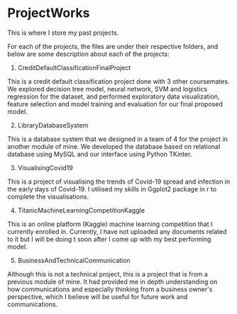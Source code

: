 # ProjectWorks
This is where I store my past projects. 

For each of the projects, the files are under their respective folders, and below are some description about each of the projects:

1. CreditDefaultClassificationFinalProject

This is a credit default classification project done with 3 other coursemates. We explored decision tree model, neural network, SVM and logistics regression for the dataset, and performed exploratory data visualization, feature selection and model training and
evaluation for our final proposed model. 

2. LibraryDatabaseSystem

This is a database system that we designed in a team of 4 for the project in another module of mine. We developed the database based on relational database using MySQL and our interface using Python TKinter. 

3. VisualisingCovid19

This is a project of visualising the trends of Covid-19 spread and infection in the early days of Covid-19. I utilised my skills in Ggplot2 package in r to complete the visualisations. 

4. TitanicMachineLearningCompetitionKaggle

This is an online platform (Kaggle) machine learning competition that I currently enrolled in. Currently, I have not uploaded any documents related to it but I will be doing t soon after I come up with my best performing model. 

5. BusinessAndTechnicalCommunication

Although this is not a technical project, this is a project that is from a previous module of mine. It had provided me in depth understanding on how communications and especially thinking from a business owner's perspective, which I believe will be useful for future work and communications. 
